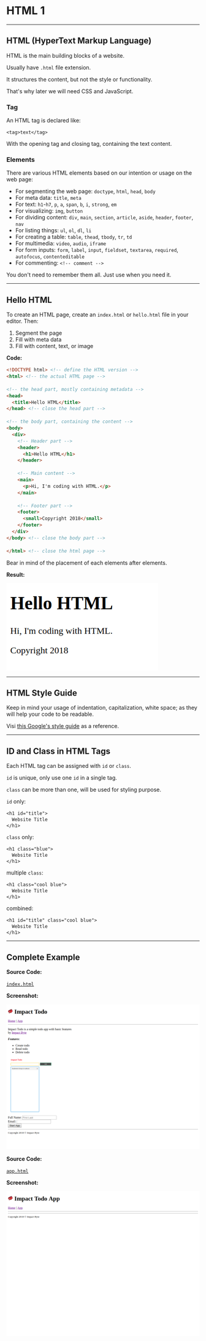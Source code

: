 # HTML 1

---

## HTML (HyperText Markup Language)

HTML is the main building blocks of a website.

Usually have `.html` file extension.

It structures the content, but not the style or functionality.

That's why later we will need CSS and JavaScript.

### Tag

An HTML tag is declared like:

```
<tag>text</tag>
```

With the opening tag and closing tag, containing the text content.

### Elements

There are various HTML elements based on our intention or usage on the web page:

* For segmenting the web page: `doctype`, `html`, `head`, `body`
* For meta data: `title`, `meta`
* For text: `h1`-`h7`, `p`, `a`, `span`, `b`, `i`, `strong`, `em`
* For visualizing: `img`, `button`
* For dividing content: `div`, `main`, `section`, `article`, `aside`, `header`, `footer`, `nav`
* For listing things: `ul`, `ol`, `dl`, `li`
* For creating a table: `table`, `thead`, `tbody`, `tr`, `td`
* For multimedia: `video`, `audio`, `iframe`
* For form inputs: `form`, `label`, `input`, `fieldset`, `textarea`, `required`, `autofocus`, `contenteditable`
* For commenting: `<!-- comment -->`

You don't need to remember them all. Just use when you need it.

---

## Hello HTML

To create an HTML page, create an `index.html` or `hello.html` file in your editor. Then:

1.  Segment the page
2.  Fill with meta data
3.  Fill with content, text, or image

**Code:**

```html
<!DOCTYPE html> <!-- define the HTML version -->
<html> <!-- the actual HTML page -->

<!-- the head part, mostly containing metadata -->
<head>
  <title>Hello HTML</title>
</head> <!-- close the head part -->

<!-- the body part, containing the content -->
<body>
  <div>
    <!-- Header part -->
    <header>
      <h1>Hello HTML</h1>
    </header>

    <!-- Main content -->
    <main>
      <p>Hi, I'm coding with HTML.</p>
    </main>

    <!-- Footer part -->
    <footer>
      <small>Copyright 2018</small>
    </footer>
  </div>
</body> <!-- close the body part -->

</html> <!-- close the html page -->
```

Bear in mind of the placement of each elements after elements.

**Result:**

![](./assets/hellohtml.png)

---

## HTML Style Guide

Keep in mind your usage of indentation, capitalization, white space; as they will help your code to be readable.

Visi [this Google's style guide](https://google.github.io/styleguide/htmlcssguide.html) as a reference.

---

## ID and Class in HTML Tags

Each HTML tag can be assigned with `id` or `class`.

`id` is unique, only use one `id` in a single tag.

`class` can be more than one, will be used for styling purpose.

`id` only:

```
<h1 id="title">
  Website Title
</h1>
```

`class` only:

```
<h1 class="blue">
  Website Title
</h1>
```

multiple `class`:

```
<h1 class="cool blue">
  Website Title
</h1>
```

combined:

```
<h1 id="title" class="cool blue">
  Website Title
</h1>
```

---

## Complete Example

**Source Code:**

[`index.html`](./code/app/index.html)

**Screenshot:**

![](./assets/screenshot-index.png)

**Source Code:**

[`app.html`](./code/app/app.html)

**Screenshot:**

![](./assets/screenshot-app.png)
